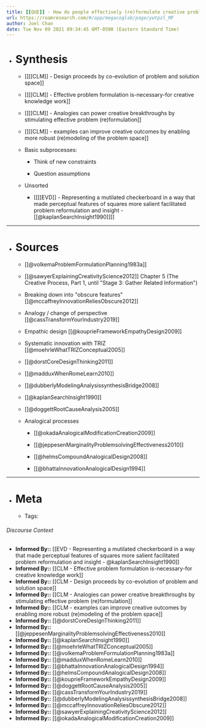 ```yaml
---
title: [[QUE]] - How do people effectively (re)formulate creative problems?
url: https://roamresearch.com/#/app/megacoglab/page/ywtpzl_MF
author: Joel Chan
date: Tue Nov 09 2021 09:34:45 GMT-0500 (Eastern Standard Time)
---
```


- # Synthesis

    - [[[[CLM]] - Design proceeds by co-evolution of problem and solution space]]

    - [[[[CLM]] - Effective problem formulation is-necessary-for creative knowledge work]]

    - [[[[CLM]] - Analogies can power creative breakthroughs by stimulating effective problem (re)formulation]]

    - [[[[CLM]] - examples can improve creative outcomes by enabling more robust (re)modeling of the problem space]]

    - Basic subprocesses:

        - Think of new constraints

        - Question assumptions

    - Unsorted

        - [[[[EVD]] - Representing a mutilated checkerboard in a way that made perceptual features of squares more salient facilitated problem reformulation and insight - [[@kaplanSearchInsight1990]]]]
- ---
- # Sources

    - [[@volkemaProblemFormulationPlanning1983a]]

    - [[@sawyerExplainingCreativityScience2012]] Chapter 5 (The Creative Process, Part 1, until "Stage 3: Gather Related Information")

    - Breaking down into "obscure features" [[@mccaffreyInnovationReliesObscure2012]]

    - Analogy / change of perspective [[@cassTransformYourIndustry2019]]

    - Empathic design [[@kouprieFrameworkEmpathyDesign2009]]

    - Systematic innovation with TRIZ [[@moehrleWhatTRIZConceptual2005]]

    - [[@dorstCoreDesignThinking2011]]

    - [[@madduxWhenRomeLearn2010]]

    - [[@dubberlyModelingAnalysissynthesisBridge2008]]

    - [[@kaplanSearchInsight1990]]

    - [[@doggettRootCauseAnalysis2005]]

    - Analogical processes

        - [[@okadaAnalogicalModificationCreation2009]]

        - [[@jeppesenMarginalityProblemsolvingEffectiveness2010]]

        - [[@helmsCompoundAnalogicalDesign2008]]

        - [[@bhattaInnovationAnalogicalDesign1994]]
- ---
- # Meta

    - Tags:

###### Discourse Context

- **Informed By::** [[EVD - Representing a mutilated checkerboard in a way that made perceptual features of squares more salient facilitated problem reformulation and insight - @kaplanSearchInsight1990]]
- **Informed By::** [[CLM - Effective problem formulation is-necessary-for creative knowledge work]]
- **Informed By::** [[CLM - Design proceeds by co-evolution of problem and solution space]]
- **Informed By::** [[CLM - Analogies can power creative breakthroughs by stimulating effective problem (re)formulation]]
- **Informed By::** [[CLM - examples can improve creative outcomes by enabling more robust (re)modeling of the problem space]]
- **Informed By::** [[@dorstCoreDesignThinking2011]]
- **Informed By::** [[@jeppesenMarginalityProblemsolvingEffectiveness2010]]
- **Informed By::** [[@kaplanSearchInsight1990]]
- **Informed By::** [[@moehrleWhatTRIZConceptual2005]]
- **Informed By::** [[@volkemaProblemFormulationPlanning1983a]]
- **Informed By::** [[@madduxWhenRomeLearn2010]]
- **Informed By::** [[@bhattaInnovationAnalogicalDesign1994]]
- **Informed By::** [[@helmsCompoundAnalogicalDesign2008]]
- **Informed By::** [[@kouprieFrameworkEmpathyDesign2009]]
- **Informed By::** [[@doggettRootCauseAnalysis2005]]
- **Informed By::** [[@cassTransformYourIndustry2019]]
- **Informed By::** [[@dubberlyModelingAnalysissynthesisBridge2008]]
- **Informed By::** [[@mccaffreyInnovationReliesObscure2012]]
- **Informed By::** [[@sawyerExplainingCreativityScience2012]]
- **Informed By::** [[@okadaAnalogicalModificationCreation2009]]
